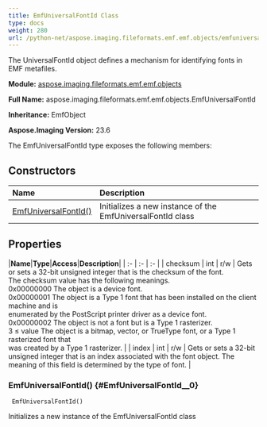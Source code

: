 ```yaml
---
title: EmfUniversalFontId Class
type: docs
weight: 280
url: /python-net/aspose.imaging.fileformats.emf.emf.objects/emfuniversalfontid/
---
```


The UniversalFontId object defines a mechanism for identifying fonts in EMF metafiles.

**Module:** [aspose.imaging.fileformats.emf.emf.objects](/imaging/python-net/aspose.imaging.fileformats.emf.emf.objects/)

**Full Name:** aspose.imaging.fileformats.emf.emf.objects.EmfUniversalFontId

**Inheritance:** EmfObject

**Aspose.Imaging Version:** 23.6

The EmfUniversalFontId type exposes the following members:
## **Constructors**
|**Name**|**Description**|
| :- | :- |
| [EmfUniversalFontId()](#EmfUniversalFontId__0) | Initializes a new instance of the EmfUniversalFontId class |
## **Properties**
|**Name**|**Type**|**Access**|**Description**|
| :- | :- | :- |
| checksum | int | r/w | Gets or sets a 32-bit unsigned integer that is the checksum of the font.<br/>            The checksum value has the following meanings.<br/>            0x00000000  The object is a device font. <br/>            0x00000001  The object is a Type 1 font that has been installed on the client machine and is <br/>            enumerated by the PostScript printer driver as a device font. <br/>            0x00000002  The object is not a font but is a Type 1 rasterizer. <br/>            3 ≤ value   The object is a bitmap, vector, or TrueType font, or a Type 1 rasterized font that <br/>            was created by a Type 1 rasterizer. |
| index | int | r/w | Gets or sets a 32-bit unsigned integer that is an index associated with the font object. The <br/>            meaning of this field is determined by the type of font. |

### EmfUniversalFontId() {#EmfUniversalFontId__0}


```
 EmfUniversalFontId() 
```

Initializes a new instance of the EmfUniversalFontId class

